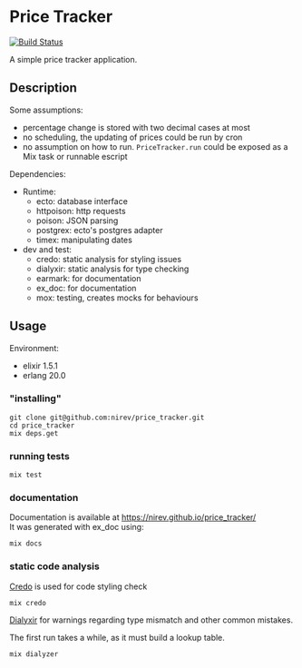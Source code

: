 # Price Tracker

[![Build Status](https://travis-ci.org/nirev/price_tracker.svg?branch=master)](https://travis-ci.org/nirev/price_tracker)

A simple price tracker application.

## Description

Some assumptions:
- percentage change is stored with two decimal cases at most
- no scheduling, the updating of prices could be run by cron
- no assumption on how to run. `PriceTracker.run` could be exposed
as a Mix task or runnable escript

Dependencies:
- Runtime:
  - ecto: database interface
  - httpoison: http requests
  - poison: JSON parsing
  - postgrex: ecto's postgres adapter
  - timex: manipulating dates
- dev and test:
  - credo: static analysis for styling issues
  - dialyxir: static analysis for type checking
  - earmark: for documentation
  - ex_doc: for documentation
  - mox: testing, creates mocks for behaviours

## Usage

Environment:
- elixir 1.5.1
- erlang 20.0

### "installing"

```shell
git clone git@github.com:nirev/price_tracker.git
cd price_tracker
mix deps.get
```

### running tests

```shell
mix test
```

### documentation

Documentation is available at https://nirev.github.io/price_tracker/ <br>
It was generated with ex_doc using:

```shell
mix docs
```

### static code analysis

[Credo](https://github.com/rrrene/credo) is used for code styling check

```shell
mix credo
```

[Dialyxir](https://github.com/jeremyjh/dialyxir) for warnings regarding 
type mismatch and other common mistakes.

The first run takes a while, as it must build a lookup table.

```shell
mix dialyzer
```

